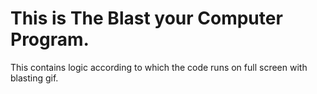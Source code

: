 # This is The Blast your Computer Program.

This contains logic according to which the code runs on full screen with blasting gif.

